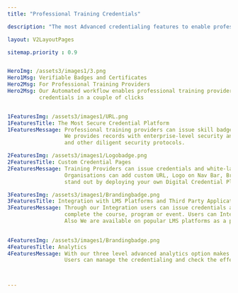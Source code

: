 ```yaml
---
title: "Professional Training Credentials"

description: "The most Advanced credentialing features to enable professional training provider to start issuing verifiable online badges and certificates"

layout: V2LayoutPages

sitemap.priority : 0.9


HeroImg: /assets3/images1/3.png
Hero1Msg: Verifiable Badges and Certificates 
Hero2Msg: For Professional Training Providers
Hero2Msg: Our Automated workflow enables professional training providers to issue 
          credentials in a couple of clicks


1FeaturesImg: /assets3/images1/URL.png
1FeaturesTitle: The Most Secure Credential Platform
1FeaturesMessage: Professional training providers can issue skill badges and certificates from the most secure credential platform 
                  We provides records with enterprise-level security and maintain multiple ISO certifications, GDPR compliance, 
                  and other diligent security protocols.

2FeaturesImg: /assets3/images1/Logobadge.png
2FeaturesTitle: Custom Credential Pages
2FeaturesMessage: Training Providers can issue credentials and white-label them to suit your brand standards.
                  Organisations can add custom URL, Logo on Nav Bar, Branding Space, Footer Customisatioin which
                  stand out by deploying your own Digital Credential Platform in your industry.

3FeaturesImg: /assets3/images1/Brandingbadge.png
3FeaturesTitle: Integration with LMS Platforms and Third Party Applications
3FeaturesMessage: Through our Integration users can issue credentials automatically to the candidate once they successfully
                  complete the course, program or event. Users can Integrate certifyme with a third party application through our Zapier, Integrately, Rest API.
                  Also We are available on popular LMS platforms as a plugin

                  
4FeaturesImg: /assets3/images1/Brandingbadge.png
4FeaturesTitle: Analytics
4FeaturesMessage: With our three level advanced analytics option makes it easier to know the key matrices.
                  Users can manage the credentialing and check the effectiveness using the analytics



---
```

